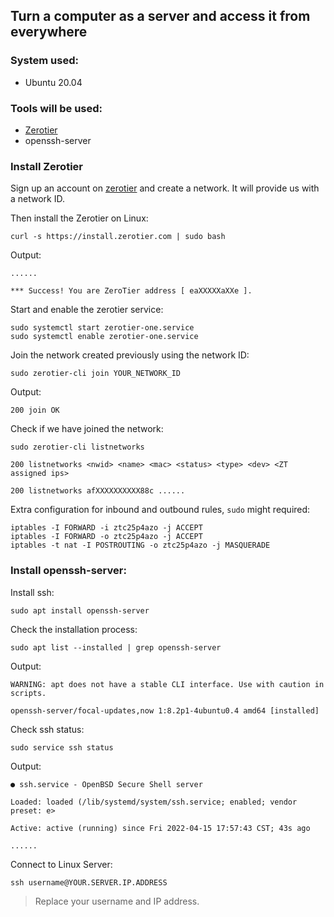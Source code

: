 ## Turn a computer as a server and access it from everywhere

### System used: 

- Ubuntu 20.04

### Tools will be used:
- [Zerotier](https://www.zerotier.com/)
- openssh-server


### Install Zerotier

Sign up an account on [zerotier](https://www.zerotier.com/) and create a network. It will provide us with a network ID. 

Then install the Zerotier on Linux:

```linux
curl -s https://install.zerotier.com | sudo bash
```
Output:

`......`

`*** Success! You are ZeroTier address [ eaXXXXXaXXe ].`


Start and enable the zerotier service:
```linux
sudo systemctl start zerotier-one.service
sudo systemctl enable zerotier-one.service
```
Join the network created previously using the network ID:
```linux
sudo zerotier-cli join YOUR_NETWORK_ID
```
Output:

`200 join OK`

Check if we have joined the network:

```linux
sudo zerotier-cli listnetworks
```
`200 listnetworks <nwid> <name> <mac> <status> <type> <dev> <ZT assigned ips>`

`200 listnetworks afXXXXXXXXXX88c ......`

Extra configuration for inbound and outbound rules, `sudo` might required:

```linux
iptables -I FORWARD -i ztc25p4azo -j ACCEPT
iptables -I FORWARD -o ztc25p4azo -j ACCEPT
iptables -t nat -I POSTROUTING -o ztc25p4azo -j MASQUERADE
```
### Install openssh-server:
Install ssh:
```linux
sudo apt install openssh-server
```

Check the installation process:
```linux
sudo apt list --installed | grep openssh-server
```
Output:

`WARNING: apt does not have a stable CLI interface. Use with caution in scripts.`

`openssh-server/focal-updates,now 1:8.2p1-4ubuntu0.4 amd64 [installed]`

Check ssh status:
```linux
sudo service ssh status
```
Output:

`● ssh.service - OpenBSD Secure Shell server`

`Loaded: loaded (/lib/systemd/system/ssh.service; enabled; vendor preset: e>`

`Active: active (running) since Fri 2022-04-15 17:57:43 CST; 43s ago`

`......`
     
Connect to Linux Server:

```linux
ssh username@YOUR.SERVER.IP.ADDRESS
```
> Replace your username and IP address.

